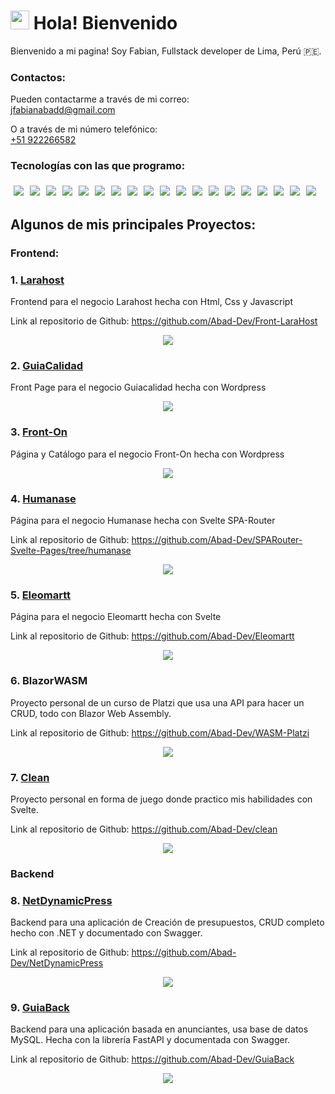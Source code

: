<h1><img src="https://emojis.slackmojis.com/emojis/images/1531849430/4246/blob-sunglasses.gif?1531849430" width="30"/> Hola! Bienvenido</h1>

Bienvenido a mi pagina!
Soy Fabian, Fullstack developer de Lima, Perú 🇵🇪.

### Contactos:
Pueden contactarme a través de mi correo:
<br>
jfabianabadd@gmail.com

O a través de mi número telefónico:
<br>
[+51 922266582](tel:922266582)


### Tecnologías con las que programo:

<div style="display: flex; flex-wrap: wrap">
<img style="margin: 5px;" src="https://img.shields.io/badge/C%23-239120?style=for-the-badge&logo=c-sharp&logoColor=white" >

<img style="margin: 5px;" src="https://img.shields.io/badge/Python-3776AB?style=for-the-badge&logo=python&logoColor=white">

<img style="margin: 5px;" src="https://img.shields.io/badge/.NET-5C2D91?style=for-the-badge&logo=.net&logoColor=white">

<img style="margin: 5px;" src="https://img.shields.io/badge/JavaScript-F7DF1E?style=for-the-badge&logo=JavaScript&logoColor=white">

<img style="margin: 5px;" src="https://img.shields.io/badge/Node.js-43853D?style=for-the-badge&logo=node.js&logoColor=white">

<img style="margin: 5px;" src="https://img.shields.io/badge/HTML5-E34F26?style=for-the-badge&logo=html5&logoColor=white">

<img style="margin: 5px;" src="https://img.shields.io/badge/CSS3-1572B6?style=for-the-badge&logo=css3&logoColor=white">

<img style="margin: 5px;" src="https://img.shields.io/badge/React-20232A?style=for-the-badge&logo=react&logoColor=61DAFB">

<img style="margin: 5px;" src="https://img.shields.io/badge/Bootstrap-563D7C?style=for-the-badge&logo=bootstrap&logoColor=white">

<img style="margin: 5px;" src="https://img.shields.io/badge/React_Router-CA4245?style=for-the-badge&logo=react-router&logoColor=white">

<img style="margin: 5px;" src="https://img.shields.io/badge/Flask-000000?style=for-the-badge&logo=flask&logoColor=white">

<img style="margin: 5px;" src="https://img.shields.io/badge/MySQL-00000F?style=for-the-badge&logo=mysql&logoColor=white">

<img style="margin: 5px;" src="https://img.shields.io/badge/json%20web%20tokens-323330?style=for-the-badge&logo=json-web-tokens&logoColor=pink">

<img style="margin: 5px;" src="https://img.shields.io/badge/Next.js-000?logo=nextdotjs&logoColor=fff&style=for-the-badge">

<img style="margin: 5px;" src="https://img.shields.io/badge/docker-%230db7ed.svg?style=for-the-badge&logo=docker&logoColor=white">

<img style="margin: 5px;" src="https://img.shields.io/badge/-Swagger-%23Clojure?style=for-the-badge&logo=swagger&logoColor=white">

<img style="margin: 5px;" src="https://img.shields.io/badge/GIT-E44C30?style=for-the-badge&logo=git&logoColor=white">

<img style="margin: 5px;" src="https://img.shields.io/badge/Angular-DD0031?style=for-the-badge&logo=angular&logoColor=white">

<img style="margin: 5px;" src="https://img.shields.io/badge/nestjs-%23E0234E.svg?style=for-the-badge&logo=nestjs&logoColor=white">

</div>
<div style="clear: both;"></div>

## Algunos de mis principales Proyectos:

### Frontend:

### 1. [Larahost](https://larahost.net/)
Frontend para el negocio Larahost hecha con Html, Css y Javascript

Link al repositorio de Github: https://github.com/Abad-Dev/Front-LaraHost

<a href="https://larahost.net/" target="_blank">
<p align="center">
    <img src="images/larahost.png">
</p>
</a>

### 2. [GuiaCalidad](https://guiacalidad.com.pe)
Front Page para el negocio Guiacalidad hecha con Wordpress

<a href="https://guiacalidad.com.pe" target="_blank">
<p align="center">
    <img src="images/guiacalidad.png">
</p>
</a>

### 3. [Front-On](https://fronton.com.pe)
Página y Catálogo para el negocio Front-On hecha con Wordpress

<a href="https://fronton.com.pe" target="_blank">
<p align="center">
    <img src="images/fronton.png">
</p>
</a>

### 4. [Humanase](https://humanase.com)
Página para el negocio Humanase hecha con Svelte SPA-Router

Link al repositorio de Github: https://github.com/Abad-Dev/SPARouter-Svelte-Pages/tree/humanase


<a href="https://humanase.com" target="_blank">
<p align="center">
    <img src="images/humanase.png">
</p>
</a>

### 5. [Eleomartt](https://eleomartt.com)
Página para el negocio Eleomartt hecha con Svelte

Link al repositorio de Github: https://github.com/Abad-Dev/Eleomartt

<a href="https://eleomartt.com" target="_blank">
<p align="center">
    <img src="images/eleomartt.png">
</p>

</a>

### 6. BlazorWASM
Proyecto personal de un curso de Platzi que usa una API para hacer un CRUD, todo con Blazor Web Assembly.

Link al repositorio de Github: https://github.com/Abad-Dev/WASM-Platzi

<a href="https://github.com/Abad-Dev/WASM-Platzi" target="_blank">
<p align="center">
    <img src="images/blazor.png">
</p>
</a>

### 7. [Clean](https://larahost.net/clean)
Proyecto personal en forma de juego donde practico mis habilidades con Svelte.

Link al repositorio de Github: https://github.com/Abad-Dev/clean

<a href="https://larahost.net/clean" target="_blank">
<p align="center">
    <img src="https://raw.githubusercontent.com/Abad-Dev/clean/main/images/prev.png">
</p>
</a>

### Backend

### 8. [NetDynamicPress](https://larahost.net/clean)
Backend para una aplicación de Creación de presupuestos, CRUD completo hecho con .NET y documentado con Swagger.

Link al repositorio de Github: https://github.com/Abad-Dev/NetDynamicPress

<p align="center">
    <img src="images/net.png">
</p>


### 9. [GuiaBack]()
Backend para una aplicación basada en anunciantes, usa base de datos MySQL. Hecha con la librería FastAPI y documentada con Swagger.

Link al repositorio de Github: https://github.com/Abad-Dev/GuiaBack

<p align="center">
    <img src="images/guia.png">
</p>

